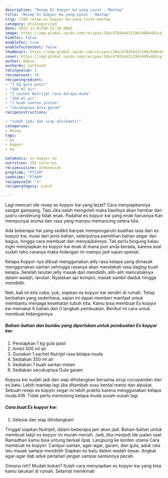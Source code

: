 ```yaml
---
description: "Resep Es kopyor kw yang Lezat , Mantap"
title: "Resep Es kopyor kw yang Lezat , Mantap"
slug: 1168-resep-es-kopyor-kw-yang-lezat-mantap
category: Uncategorized
date: 2022-11-01T08:51:19.008Z
image: https://img-global.cpcdn.com/recipes/10ac4702b4d3119d/680x482cq70/es-kopyor-kw-foto-resep-utama.jpg
hideToc: false
enableToc: true
enableTocContent: false
thumbnail: https://img-global.cpcdn.com/recipes/10ac4702b4d3119d/680x482cq70/es-kopyor-kw-foto-resep-utama.jpg
cover: https://img-global.cpcdn.com/recipes/10ac4702b4d3119d/680x482cq70/es-kopyor-kw-foto-resep-utama.jpg
author: Admin
authorAv: notfound
ratingvalue: 5
reviewcount: 10
recipeingredient:
- "1 kg gula pasir"
- "500 ml air"
- "1 sachet Nutrijel rasa kelapa muda"
- "350 ml air"
- "1 buah santan instan"
- "secukupnya Gula garam"
recipeinstructions:

- "Sudah jadi dan siap dinikmati!"
categories:
- Resep
tags:
- es
- kopyor
- kw

katakunci: es kopyor kw 
nutrition: 291 calories
recipecuisine: Indonesian
preptime: "PT21M"
cooktime: "PT46M"
recipeyield: "4"
recipecategory: Lunch

---
```



Lagi mencari ide resep es kopyor kw yang lezat? Cara menyiapkannya sangat gampang. Tapi Jika salah mengolah maka hasilnya akan hambar dan justru cenderung tidak enak. Padahal es kopyor kw yang enak harusnya Kan mempunyai aroma dan rasa yang mampu memancing selera kita.


Ada beberapa hal yang sedikit banyak mempengaruhi kualitas rasa dari es kopyor kw, mulai dari jenis bahan, selanjutnya pemilihan bahan segar dan bagus, hingga cara membuat dan menyajikannya. Tak perlu bingung kalau ingin menyiapkan es kopyor kw enak di mana pun anda berada, karena asal sudah tahu caranya maka hidangan ini mampu jadi sajian spesial.

Kelapa Kopyor nya dibuat menggunakan jelly rasa kelapa yang dimasak menggunakan santan sehingga rasanya akan mendekati rasa daging buah kelapa. Setelah larutan jelly masak dan mendidih, alih-alih mencetaknya dalam wadah, larutan. Nyalakan api kompor, masak sambil diaduk hingga mendidih.


Nah, kali ini kita coba, yuk, siapkan es kopyor kw sendiri di rumah. Tetap berbahan yang sederhana, sajian ini dapat memberi manfaat untuk membantu menjaga kesehatan tubuh kita. Kamu bisa membuat Es kopyor kw memakai 6 bahan dan 0 langkah pembuatan. Berikut ini cara untuk membuat hidangannya.

<!--inarticleads1-->

##### Bahan-bahan dan bumbu yang diperlukan untuk pembuatan Es kopyor kw:

1. Persiapkan 1 kg gula pasir
1. Ambil 500 ml air
1. Gunakan 1 sachet Nutrijel rasa kelapa muda
1. Sediakan 350 ml air
1. Sediakan 1 buah santan instan
1. Sediakan secukupnya Gula garam


Kopyos kw sudah jadi dan siap dihidangkan bersama sirup cocopandan dan es batu. Lebih mantap lagi jika ditambah susu kental manis dan alpukat. Sebuah resep es kopyor segar ini lebih praktis karena menggunakan kelapa muda KW. Tidak perlu memotong kelapa muda susah-susah lagi. 

<!--inarticleads2-->

##### Cara buat Es kopyor kw:


1. Selesai dan siap dihidangkan!

Tinggal siapkan Nutrijell, dalam beberapa jam akan jadi. Bahan-bahan untuk membuat takjil es kopyor ini murah meriah. Jadi, jika menjadi ide jualan saat Ramadhan kamu bisa untung berkali lipat. Langsung ke konten utama Cara membuat es kopyor: Campur santan, agar-agar, garam, dan gula, aduk rata lalu masak sampai mendidih Siapkan es batu dalam wadah besar. Angkat agar-agar dab aduk perlahan jangan sampai santannya pecah. 

Gimana nih? Mudah bukan? Itulah cara menyiapkan es kopyor kw yang bisa kamu lakukan di rumah. Selamat menikmati
